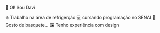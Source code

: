 👋 OI! Sou Davi  

❄️ Trabalho na área de refrigerção 
💻 cursando programação no SENAI
🏀 Gosto de basquete...
🖼️ Tenho experiência com design

